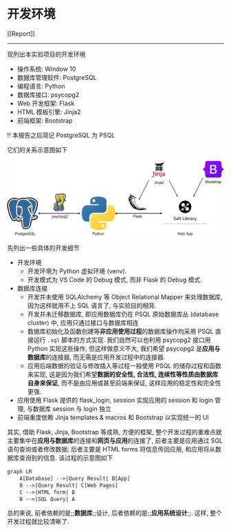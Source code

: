 # 开发环境

[[Report]]

---

现列出本实验项目的开发环境

* 操作系统: Window 10
* 数据库管理软件: PostgreSQL
* 编程语言: Python
* 数据库接口: psycopg2
* Web 开发框架: Flask
* HTML 模板引擎: Jinja2
* 前端框架: Bootstrap

!! 本报告之后简记 PostgreSQL 为 PSQL

它们的关系示意图如下

![](img/devenv.png)

先列出一些具体的开发细节

* 开发环境
    * 开发环境为 Python 虚拟环境 (venv).
    * 开发模式为 VS Code 的 Debug 模式, 而非 Flask 的 Debug 模式.
* 数据库连接
    * 开发并未使用 SQLAlchemy 等 Object Relational Mapper 来处理数据库, 因为这样就用不上 SQL 语言了, 与实验目的相背.
    * 开发并未迁移数据库, 即应用数据库仍在 PSQL 原始数据库丛 (database cluster) 中, 应用只通过接口与数据库相连
    * 数据库初始化及函数创建等**非应用使用过程**的数据库操作均采用 PSQL 直接运行 `.sql` 脚本的方式实现. 我们自然可以也利用 psycopg2 接口用 Python 实现这些操作, 但这样做意义不大, 我们希望 psycopg2 是**应用与数据库**的连接器, 而无需是应用开发过程中的连接器.
    * 应用后端数据的验证与修改插入等过程一般使用 PSQL 的储存过程和函数来实现, 这是因为我们希望**数据的安全性, 合法性, 连续性等性质由数据库自身来保证**, 而不是由应用或甚至前端来保证, 这样应用的稳定性和完全性更强.
* 应用使用 Flask 提供的 flask_login, session 实现应用的 session 和 login 管理, 与数据库 session 与 login 独立
* 前端重度依赖 Jinja templates & macros 和 Bootstrap 以实现统一的 UI

其实, 借助 Flask, Jinja, Bootstrap 等成熟, 方便的框架, 整个开发过程的重难点就主要集中在**应用与数据库**的连接和**网页与应用**的连接了, 前者主要是应用通过 SQL 语句查询或者修改数据; 后者主要是 HTML forms 将信息传回应用, 和应用将从数据库查询到的信息. 该过程的示意图如下

```mermaid
graph LR
    A[Database] -->|Query Result| B[App]
    B -->|Query Result| C[Web Pages]
    C -->|HTML form| B
    B -->|SQL Query| A
```

总的来说, 前者依赖的是;;**数据库**;;设计, 后者依赖的是;;**应用系统设计**;;. 这样, 整个开发过程就比较清晰了.
